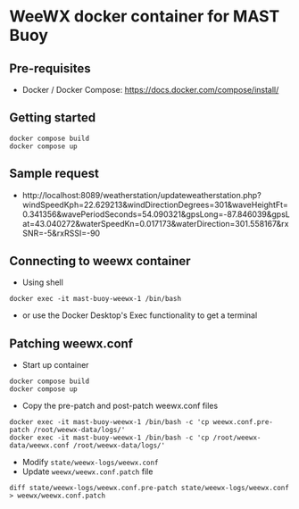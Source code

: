# WeeWX docker container for MAST Buoy
## Pre-requisites
* Docker / Docker Compose: https://docs.docker.com/compose/install/

## Getting started
```shell
docker compose build
docker compose up
```

## Sample request
* http://localhost:8089/weatherstation/updateweatherstation.php?windSpeedKph=22.629213&windDirectionDegrees=301&waveHeightFt=0.341356&wavePeriodSeconds=54.090321&gpsLong=-87.846039&gpsLat=43.040272&waterSpeedKn=0.017173&waterDirection=301.558167&rxSNR=-5&rxRSSI=-90

## Connecting to weewx container
* Using shell
```shell
docker exec -it mast-buoy-weewx-1 /bin/bash
```
* or use the Docker Desktop's Exec functionality to get a terminal

## Patching weewx.conf
* Start up container
```shell
docker compose build
docker compose up
```
* Copy the pre-patch and post-patch weewx.conf files
```shell
docker exec -it mast-buoy-weewx-1 /bin/bash -c 'cp weewx.conf.pre-patch /root/weewx-data/logs/'
docker exec -it mast-buoy-weewx-1 /bin/bash -c 'cp /root/weewx-data/weewx.conf /root/weewx-data/logs/'
```
* Modify `state/weewx-logs/weewx.conf`
* Update `weewx/weewx.conf.patch` file
```shell
diff state/weewx-logs/weewx.conf.pre-patch state/weewx-logs/weewx.conf > weewx/weewx.conf.patch
```